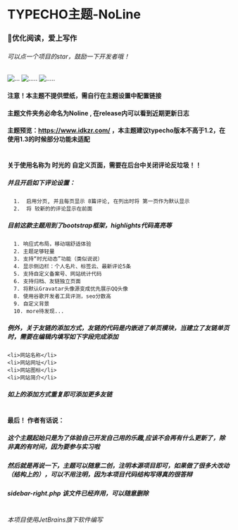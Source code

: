 # 
# TYPECHO主题-NoLine     
###  💬优化阅读，爱上写作
###### 可以点一个项目的star，鼓励一下开发者哦！
![...](https://cloud.idkzr.com/f/YWh1/mb.jpg)
 ![.....](https://img.shields.io/github/downloads/qine233/NoLine-Typecho-theme/total.svg?style=flat-square)
 ![.....](https://img.shields.io/github/v/release/qine233/NoLine-Typecho-theme.svg?style=flat-square)
#### 注意！本主题不提供壁纸，需自行在主题设置中配置链接
#### 主题文件夹务必命名为Noline , 在release内可以看到近期更新日志
#### 主题预览：https://www.idkzr.com/   ，本主题建议typecho版本不高于1.2，在使用1.3的时候部分功能未适配
#
#### 关于使用名称为 时光的 自定义页面，需要在后台中关闭评论反垃圾！！
##### 并且开启如下评论设置：
      1.  启用分页, 并且每页显示 8篇评论, 在列出时将 第一页作为默认显示
      2.  将 较新的的评论显示在前面
##### 目前这款主题用到了bootstrap框架，highlights代码高亮等
      1. 响应式布局，移动端舒适体验
      2. 主题足够轻量
      3. 支持“时光动态”功能（类似说说）
      4. 显示侧边栏：个人名片、标签云、最新评论5条
      5. 支持自定义备案号、网站统计代码
      6. 支持归档、友链独立页面
      7. 将默认Gravatar头像源变成优先展示QQ头像
      8. 使用谷歌开发者工具评测，seo分数高
      9. 自定义背景
      10. more待发现...

##### 例外，关于友链的添加方式，友链的代码是内嵌进了单页模块，当建立了友链单页时，需要在编辑内填写如下字段完成添加
```
<li>网站名称</li>
<li>网站网址</li>
<li>网站图标</li>
<li>网站简介</li>
```
##### 如上的添加方式重复即可添加更多友链
# 
#### 最后！ 作者有话说：
##### 这个主题起始只是为了体验自己开发自己用的乐趣,应该不会再有什么更新了，除非真的有时间，因为要参与实习啦
#####  然后就是再说一下，主题可以随意二创，注明本源项目即可，如果做了很多大改动（结构上的），可以不用注明，因为本项目代码结构写得真的很答辩
#####  sidebar-right.php 该文件已经弃用，可以随意删除
# 
###### 本项目使用JetBrains旗下软件编写
